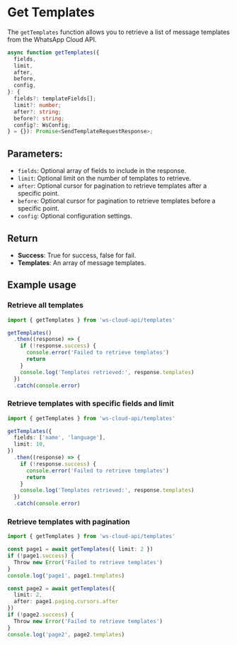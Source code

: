 # Get Templates

[<Badge type="tip" text="api docs" />](https://developers.facebook.com/docs/whatsapp/business-management-api/message-templates)

The `getTemplates` function allows you to retrieve a list of message templates from the WhatsApp Cloud API.

```ts
async function getTemplates({
  fields,
  limit,
  after,
  before,
  config,
}: {
  fields?: templateFields[];
  limit?: number;
  after?: string;
  before?: string;
  config?: WsConfig;
} = {}): Promise<SendTemplateRequestResponse>;
```

## Parameters:

- `fields`: Optional array of fields to include in the response.
- `limit`: Optional limit on the number of templates to retrieve.
- `after`: Optional cursor for pagination to retrieve templates after a specific point.
- `before`: Optional cursor for pagination to retrieve templates before a specific point.
- `config`: Optional configuration settings.

## Return

- **Success**: True for success, false for fail.
- **Templates**: An array of message templates.

## Example usage

### Retrieve all templates

```ts
import { getTemplates } from 'ws-cloud-api/templates'

getTemplates()
  .then((response) => {
    if (!response.success) {
      console.error('Failed to retrieve templates')
      return
    }
    console.log('Templates retrieved:', response.templates)
  })
  .catch(console.error)
```

### Retrieve templates with specific fields and limit

```ts
import { getTemplates } from 'ws-cloud-api/templates'

getTemplates({
  fields: ['name', 'language'],
  limit: 10,
})
  .then((response) => {
    if (!response.success) {
      console.error('Failed to retrieve templates')
      return
    }
    console.log('Templates retrieved:', response.templates)
  })
  .catch(console.error)
```

### Retrieve templates with pagination

```ts
import { getTemplates } from 'ws-cloud-api/templates'

const page1 = await getTemplates({ limit: 2 })
if (!page1.success) {
  Throw new Error('Failed to retrieve templates')
}
console.log('page1', page1.templates)

const page2 = await getTemplates({
  limit: 2,
  after: page1.paging.cursors.after
})
if (!page2.success) {
  Throw new Error('Failed to retrieve templates')
}
console.log('page2', page2.templates)
```